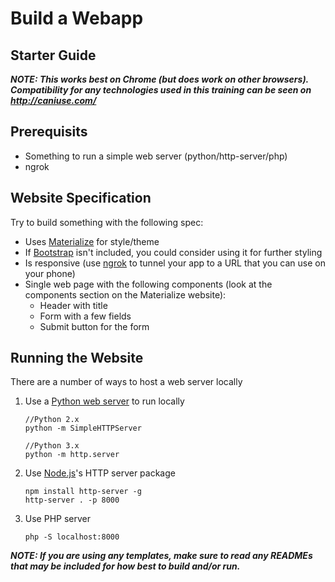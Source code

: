 # Build a Webapp

## Starter Guide
**_NOTE: This works best on Chrome (but does work on other browsers). Compatibility for any technologies used in this training can be seen on http://caniuse.com/_**

## Prerequisits
* Something to run a simple web server (python/http-server/php)
* ngrok

## Website Specification
Try to build something with the following spec:

- Uses [Materialize](http://materializecss.com/) for style/theme
- If [Bootstrap](https://getbootstrap.com) isn't included, you could consider using it for further styling
- Is responsive (use [ngrok](https://ngrok.com) to tunnel your app to a URL that you can use on your phone)
- Single web page with the following components (look at the components section on the Materialize website):
  - Header with title
  - Form with a few fields
  - Submit button for the form

## Running the Website
There are a number of ways to host a web server locally
1. Use a [Python web server](http://www.2ality.com/2014/06/simple-http-server.html) to run locally
    ```
    //Python 2.x
    python -m SimpleHTTPServer
    
    //Python 3.x
    python -m http.server
    ```
2. Use [Node.js](https://nodejs.org/en/)'s HTTP server package
    ```
    npm install http-server -g
    http-server . -p 8000
    ```
3. Use PHP server
    ```
    php -S localhost:8000
    ```
    
**_NOTE: If you are using any templates, make sure to read any READMEs that may be included for how best to build and/or run._**
